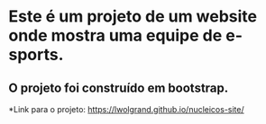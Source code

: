 # Este é um projeto de um website onde mostra uma equipe de e-sports.
## O projeto foi construído em bootstrap. 

*Link para o projeto: https://lwolgrand.github.io/nucleicos-site/
